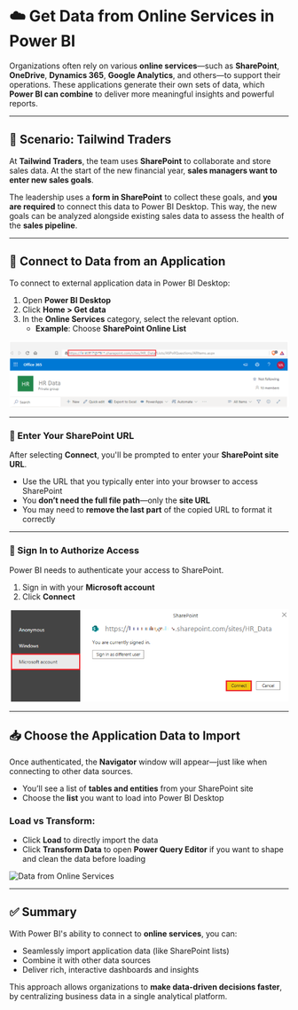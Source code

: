 # ☁️ Get Data from Online Services in Power BI

Organizations often rely on various **online services**—such as **SharePoint**, **OneDrive**, **Dynamics 365**, **Google Analytics**, and others—to support their operations. These applications generate their own sets of data, which **Power BI can combine** to deliver more meaningful insights and powerful reports.

---

## 🏢 Scenario: Tailwind Traders

At **Tailwind Traders**, the team uses **SharePoint** to collaborate and store sales data. At the start of the new financial year, **sales managers want to enter new sales goals**.

The leadership uses a **form in SharePoint** to collect these goals, and **you are required** to connect this data to Power BI Desktop. This way, the new goals can be analyzed alongside existing sales data to assess the health of the **sales pipeline**.

---

## 🔌 Connect to Data from an Application

To connect to external application data in Power BI Desktop:

1. Open **Power BI Desktop**
2. Click **Home > Get data**
3. In the **Online Services** category, select the relevant option.
   - **Example**: Choose **SharePoint Online List**

![Data from Online Services](images/61-sharepoint-url-orig-location-ssm.png)

---

### 🔗 Enter Your SharePoint URL

After selecting **Connect**, you'll be prompted to enter your **SharePoint site URL**.

- Use the URL that you typically enter into your browser to access SharePoint
- You **don’t need the full file path**—only the **site URL**
- You may need to **remove the last part** of the copied URL to format it correctly

---

### 🔐 Sign In to Authorize Access

Power BI needs to authenticate your access to SharePoint.

1. Sign in with your **Microsoft account**
2. Click **Connect**

![Data from Online Services](images/62-sharepoint-url-orig-location-ssm.png)

---

## 📥 Choose the Application Data to Import

Once authenticated, the **Navigator** window will appear—just like when connecting to other data sources.

- You’ll see a list of **tables and entities** from your SharePoint site
- Choose the **list** you want to load into Power BI Desktop

### Load vs Transform:

- Click **Load** to directly import the data
- Click **Transform Data** to open **Power Query Editor** if you want to shape and clean the data before loading

![Data from Online Services](images/64-sharepoint-url-orig-location-ssm.png)

---

## ✅ Summary

With Power BI's ability to connect to **online services**, you can:

- Seamlessly import application data (like SharePoint lists)
- Combine it with other data sources
- Deliver rich, interactive dashboards and insights

This approach allows organizations to **make data-driven decisions faster**, by centralizing business data in a single analytical platform.


